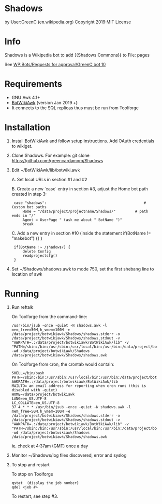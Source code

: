 Shadows
===================
by User:GreenC (en.wikipedia.org)
Copyright 2019
MIT License

Info
========
Shadows is a Wikipedia bot to add {{Shadows Commons}} to File: pages 

See [WP:Bots/Requests for approval/GreenC bot 10](https://en.wikipedia.org/wiki/User:GreenC_bot/Job_10)

Requirements
========
* GNU Awk 4.1+
* [BotWikiAwk](https://github.com/greencardamom/BotWikiAwk) (version Jan 2019 +)
* It connects to the SQL replicas thus must be run from Toolforge

Installation
========

1. Install BotWikiAwk and follow setup instructions. Add OAuth credentials to wikiget.

2. Clone Shadows. For example:
	git clone https://github.com/greencardamom/Shadows

3. Edit ~/BotWikiAwk/lib/botwiki.awk

	A. Set local URLs in section #1 and #2 

	B. Create a new 'case' entry in section #3, adjust the Home bot path created in step 3:

		case "shadows":                                             # Custom bot paths
			Home = "/data/project/projectname/Shadows/"         # path ends in "/"
			Agent = UserPage " (ask me about " BotName ")"
			break

	C. Add a new entry in section #10 (inside the statement if(BotName != "makebot") {} )

		if(BotName !~ /shadows/) {
			delete Config
			readprojectcfg()
		}

4. Set ~/Shadows/shadows.awk to mode 750, set the first shebang line to location of awk

Running
========

1. Run reftalk

     On Toolforge from the command-line:

       /usr/bin/jsub -once -quiet -N shadows.awk -l mem_free=50M,h_vmem=100M -e /data/project/botwikiawk/Shadows/shadows.stderr -o /data/project/botwikiawk/Shadows/shadows.stdout -v "AWKPATH=.:/data/project/botwikiawk/BotWikiAwk/lib" -v "PATH=/sbin:/bin:/usr/sbin:/usr/local/bin:/usr/bin:/data/project/botwikiawk/BotWikiAwk/bin" -wd /data/project/botwikiawk/Shadows /data/project/botwikiawk/Shadows/shadows.awk

     On Toolforge from cron, the crontab would contain:

       SHELL=/bin/bash
       PATH=/sbin:/bin:/usr/sbin:/usr/local/bin:/usr/bin:/data/project/botwikiawk/BotWikiAwk/bin
       AWKPATH=.:/data/project/botwikiawk/BotWikiAwk/lib
       MAILTO= an email address for reporting when cron runs (this is disabled with -quiet)
       HOME=/data/project/botwikiawk
       LANG=en_US.UTF-8
       LC_COLLATE=en_US.UTF-8
       37 4 * * * /usr/bin/jsub -once -quiet -N shadows.awk -l mem_free=50M,h_vmem=100M -e /data/project/botwikiawk/Shadows/shadows.stderr -o /data/project/botwikiawk/Shadows/shadows.stdout -v "AWKPATH=.:/data/project/botwikiawk/BotWikiAwk/lib" -v "PATH=/sbin:/bin:/usr/sbin:/usr/local/bin:/usr/bin:/data/project/botwikiawk/BotWikiAwk/bin" -wd /data/project/botwikiawk/Shadows /data/project/botwikiawk/Shadows/shadows.awk

     ie. check at 4:37am (GMT) once a day

2. Monitor ~/Shadows/log files discovered, error and syslog

3. To stop and restart

     To stop on Toolforge

       qstat  (display the job number)
       qdel <job #>

     To restart, see step #3. 
